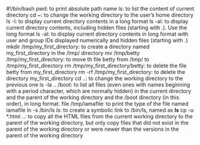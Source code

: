 #!/bin/bash
pwd: to print absolute path name
ls: to list the content of current directory
cd ~: to change the working directory to the user’s home directory
ls -l: to display current directory contents in a long format
ls -al: to display current directory contents, including hidden files (starting with .). Use the long format
ls -al: to display current directory contents in long format with user and group IDs displayed numerically and hidden files (starting with .)
mkdir /tmp/my_first_directory: to create a directory named my_first_directory in the /tmp/ directory
mv /tmp/betty /tmp/my_first_directory: to move th file betty from /tmp/ to /tmp/my_first_directory
rm /tmp/my_first_directory/betty: to delete the file betty from my_first_directory
rm -rf /tmp/my_first_directory: to delete the directory my_first_directory
cd ..: to change the working directory to the previous one
ls -la .. /boot: to list all files (even ones with names beginning with a period character, which are normally hidden) in the current directory and the parent of the working directory and the /boot directory (in this order), in long format.
file /tmp/iamafile: to print the type of the file named iamafile
ln -s /bin/ls _ls_: to create a symbolic link to /bin/ls, named as  __ls__
cp -u *.html ..: to copy all the HTML files from the current working directory to the parent of the working directory, but only copy files that did not exist in the parent of the working directory or were newer than the versions in the parent of the working directory
